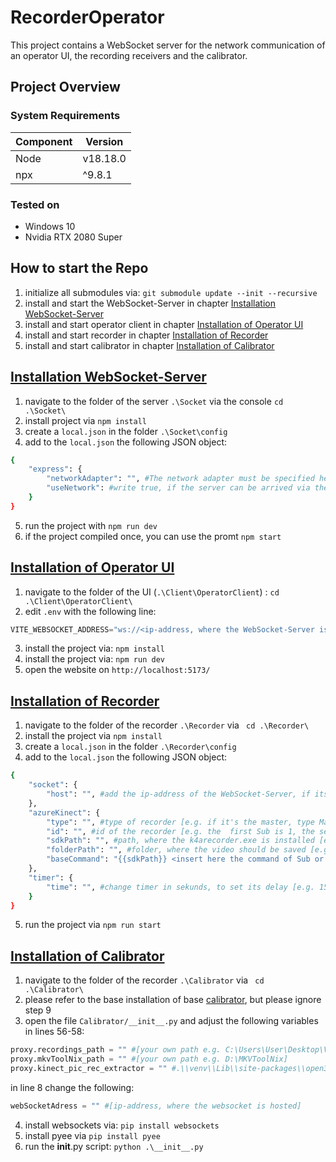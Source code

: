 # RecorderOperator
This project contains a WebSocket server for the network communication of an operator UI, the recording receivers and the calibrator.

## Project Overview

### System Requirements
| Component   | Version   |
|-------------|-----------|
| Node      | v18.18.0      |
| npx      | ^9.8.1     |

### Tested on
- Windows 10
- Nvidia RTX 2080 Super

## How to start the Repo
1. initialize all submodules via: ```git submodule update --init --recursive```
2. install and start the WebSocket-Server in chapter [Installation WebSocket-Server](WSS)
3. install and start operator client in chapter [Installation of Operator UI](operator)
4. install and start recorder in chapter [Installation of Recorder](recorder)
5. install and start calibrator in chapter [Installation of Calibrator](calibrator)

## [Installation WebSocket-Server](WSS)
1. navigate to the folder of the server ```.\Socket``` via the console ```cd .\Socket\```
2. install project via ```npm install```
3. create a ```local.json``` in the folder ```.\Socket\config```
4. add to the ```local.json``` the following JSON object:
```bash
{
    "express": {
        "networkAdapter": "", #The network adapter must be specified here, e.g. WLAN, so that the WebSocket server can be reached via the IP address of your device, which the network has assigned to your device.
        "useNetwork": #write true, if the server can be arrived via the network. false, if it's on your local device
    }
}
```
5. run the project with ```npm run dev```
6. if the project compiled once, you can use the promt ```npm start```

## [Installation of Operator UI](operator)
1. navigate to the folder of the UI (```.\Client\OperatorClient```) : ```cd .\Client\OperatorClient\```
2. edit ```.env``` with the following line:
```typescript
VITE_WEBSOCKET_ADDRESS="ws://<ip-address, where the WebSocket-Server is available>:8080"
```
3. install the project via: ```npm install```
4. install the project via: ```npm run dev```
5. open the website on ```http://localhost:5173/```


## [Installation of Recorder](recorder)
1. navigate to the folder of the recorder ```.\Recorder``` via ``` cd .\Recorder\```
2. install the project via ```npm install```
3. create a ```local.json``` in the folder ```.\Recorder\config```
4. add to the ```local.json``` the following JSON object:
```bash
{
    "socket": {
        "host": "", #add the ip-address of the WebSocket-Server, if its running locally type localhost
    },
    "azureKinect": {
        "type": "", #type of recorder [e.g. if it's the master, type Master, if it's a Sub, type Sub]
        "id": "", #id of the recorder [e.g. the  first Sub is 1, the second Sub is 2, Master has id 0]
        "sdkPath": "", #path, where the k4arecorder.exe is installed [e.g. C:/Program Files/Azure Kinect SDK v1.4.1/tools/k4arecorder.exe]
        "folderPath": "", #folder, where the video should be saved [e.g. C:/Users/nicka/OneDrive/Desktop/Test]
        "baseCommand": "{{sdkPath}} <insert here the command of Sub or Master recording (the commands are stored in Notion) (e.g. --device 0 --external-sync master --imu OFF -c 1080p -d NFOV_2X2BINNED -r 30 -l 10)> </insert> {{folderPath}}/{{fileName}}.mkv" #copy it, but add the command inside the <> brackets 
    },
    "timer": {
        "time": "", #change timer in sekunds, to set its delay [e.g. 15]
    }
}
```
5. run the project via ```npm run start```

## [Installation of Calibrator](calibrator)
1. navigate to the folder of the recorder ```.\Calibrator``` via ``` cd .\Calibrator\```
2. please refer to the base installation of base [calibrator](Calibrator/calibrating/README.md), but please ignore step 9
3. open the file `Calibrator/__init__.py` and adjust the following variables in lines 56-58:

```python
proxy.recordings_path = "" #[your own path e.g. C:\Users\User\Desktop\Videos]
proxy.mkvToolNix_path = "" #[your own path e.g. D:\MKVToolNix]
proxy.kinect_pic_rec_extractor = "" #.\\venv\\Lib\\site-packages\\open3d\\examples\\reconstruction_system\\sensors
```

in line 8 change the following:
```python
webSocketAdress = "" #[ip-address, where the websocket is hosted]
```

4. install websockets via: ```pip install websockets```
5.  install pyee via ```pip install pyee```
6.  run the __init__.py script: ```python .\__init__.py```
